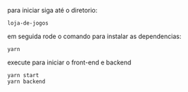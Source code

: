 para iniciar siga até o diretorio:
```
loja-de-jogos
```
em seguida rode o comando para instalar as dependencias:
```
yarn
```
execute para iniciar o front-end e backend
```
yarn start
yarn backend
```

